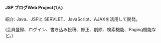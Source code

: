 <h4>JSP ブログWeb Project(1人)</h4>

紹介: Java、JSPと SERVLET、JavaScript、AJAXを活用して開発。

(会員登録、ログイン、書き込み投稿、修正、削除、検索機能、Paging機能など。)
